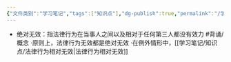 ```yaml
---
{"文件类别":"学习笔记","tags":["知识点"],"dg-publish":true,"permalink":"/学习笔记/知识点/法律行为绝对无效/","dgPassFrontmatter":true,"noteIcon":""}
---
```


- 绝对无效：指法律行为在当事人之间以及相对于任何第三人都没有效力 #背诵/概念 
·原则上，法律行为无效都是绝对无效
·在例外情形中，[[学习笔记/知识点/法律行为相对无效\|法律行为相对无效]]